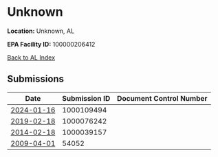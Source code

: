 # Unknown

**Location:** Unknown, AL

**EPA Facility ID:** 100000206412

[Back to AL Index](../../index.md)

## Submissions

| Date | Submission ID | Document Control Number |
|------|--------------|-------------------------|
| [2024-01-16](submissions/1000109494.md) | 1000109494 |  |
| [2019-02-18](submissions/1000076242.md) | 1000076242 |  |
| [2014-02-18](submissions/1000039157.md) | 1000039157 |  |
| [2009-04-01](submissions/54052.md) | 54052 |  |
